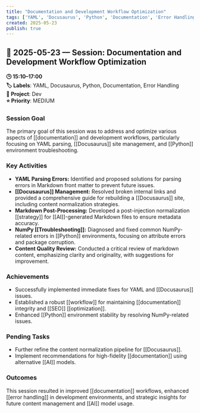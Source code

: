 ```yaml
---
title: "Documentation and Development Workflow Optimization"
tags: ['YAML', 'Docusaurus', 'Python', 'Documentation', 'Error Handling']
created: 2025-05-23
publish: true
---
```


## 📅 2025-05-23 — Session: Documentation and Development Workflow Optimization

**🕒 15:10–17:00**  
**🏷️ Labels**: YAML, Docusaurus, Python, Documentation, Error Handling  
**📂 Project**: Dev  
**⭐ Priority**: MEDIUM  


### Session Goal
The primary goal of this session was to address and optimize various aspects of [[documentation]] and development workflows, particularly focusing on YAML parsing, [[Docusaurus]] site management, and [[Python]] environment troubleshooting.

### Key Activities
- **YAML Parsing Errors:** Identified and proposed solutions for parsing errors in Markdown front matter to prevent future issues.
- **[[Docusaurus]] Management:** Resolved broken internal links and provided a comprehensive guide for rebuilding a [[Docusaurus]] site, including content normalization strategies.
- **Markdown Post-Processing:** Developed a post-injection normalization [[strategy]] for [[AI]]-generated Markdown files to ensure metadata accuracy.
- **NumPy [[Troubleshooting]]:** Diagnosed and fixed common NumPy-related errors in [[Python]] environments, focusing on attribute errors and package corruption.
- **Content Quality Review:** Conducted a critical review of markdown content, emphasizing clarity and originality, with suggestions for improvement.

### Achievements
- Successfully implemented immediate fixes for YAML and [[Docusaurus]] issues.
- Established a robust [[workflow]] for maintaining [[documentation]] integrity and [[SEO]] [[optimization]].
- Enhanced [[Python]] environment stability by resolving NumPy-related issues.

### Pending Tasks
- Further refine the content normalization pipeline for [[Docusaurus]].
- Implement recommendations for high-fidelity [[documentation]] using alternative [[AI]] models.

### Outcomes
This session resulted in improved [[documentation]] workflows, enhanced [[error handling]] in development environments, and strategic insights for future content management and [[AI]] model usage.

